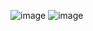 ![image](https://github.com/Mehwarzaidi/Make--Tic-Tac-Toe-Game-/assets/154052609/f2f82767-93da-443f-8821-21c0a41968b1)
![image](https://github.com/Mehwarzaidi/Make_Tic-Tac-Toe-Game-X-0-/assets/154052609/e646c50f-36e8-4ed1-9cb8-45147b7a2469)
